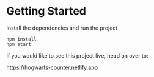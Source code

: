 # Getting Started
Install the dependencies and run the project
```
npm install
npm start
```

If you would like to see this project live, head on over to:

https://hogwarts-counter.netlify.app
